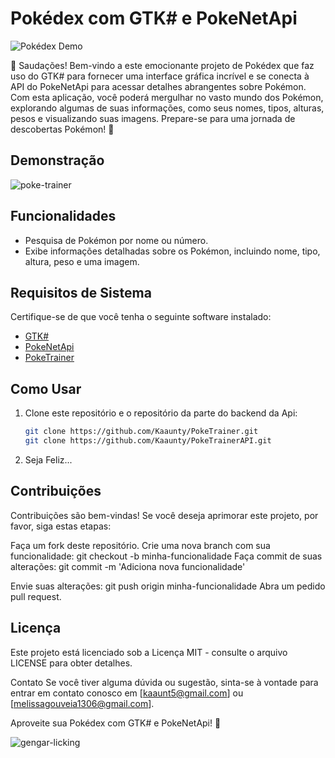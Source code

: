 # Pokédex com GTK# e PokeNetApi

![Pokédex Demo](demo.gif)

👋 Saudações! Bem-vindo a este emocionante projeto de Pokédex que faz uso do GTK# para fornecer uma interface gráfica incrível e se conecta à API do PokeNetApi para acessar detalhes abrangentes sobre Pokémon. Com esta aplicação, você poderá mergulhar no vasto mundo dos Pokémon, explorando algumas de suas informações, como seus nomes, tipos, alturas, pesos e visualizando suas imagens. Prepare-se para uma jornada de descobertas Pokémon! 🌟

## Demonstração

<img align="center" alt="poke-trainer"  src="https://i.imgur.com/tMOCD7B.png">

## Funcionalidades

- Pesquisa de Pokémon por nome ou número.
- Exibe informações detalhadas sobre os Pokémon, incluindo nome, tipo, altura, peso e uma imagem.

## Requisitos de Sistema

Certifique-se de que você tenha o seguinte software instalado:

- [GTK#](https://github.com/GtkSharp/GtkSharp)
- [PokeNetApi](https://github.com/jtwotimes/PokeApiNet)
- [PokeTrainer](https://github.com/Kaaunty/PokeTrainer) 

## Como Usar

1. Clone este repositório e o repositório da parte do backend da Api:

   ```bash
   git clone https://github.com/Kaaunty/PokeTrainer.git
   git clone https://github.com/Kaaunty/PokeTrainerAPI.git
   
2. Seja Feliz...
## Contribuições
Contribuições são bem-vindas! Se você deseja aprimorar este projeto, por favor, siga estas etapas:

Faça um fork deste repositório.
Crie uma nova branch com sua funcionalidade: git checkout -b minha-funcionalidade
Faça commit de suas alterações: git commit -m 'Adiciona nova funcionalidade'

Envie suas alterações: git push origin minha-funcionalidade
Abra um pedido pull request.


## Licença

Este projeto está licenciado sob a Licença MIT - consulte o arquivo LICENSE para obter detalhes.

Contato
Se você tiver alguma dúvida ou sugestão, sinta-se à vontade para entrar em contato conosco em [kaaunt5@gmail.com] ou [melissagouveia1306@gmail.com].

Aproveite sua Pokédex com GTK# e PokeNetApi! 🌟

<img align="center" alt="gengar-licking"  src="https://media.tenor.com/cisq7LCEn0UAAAAC/pokemon-pok%C3%A9mon.gif">
